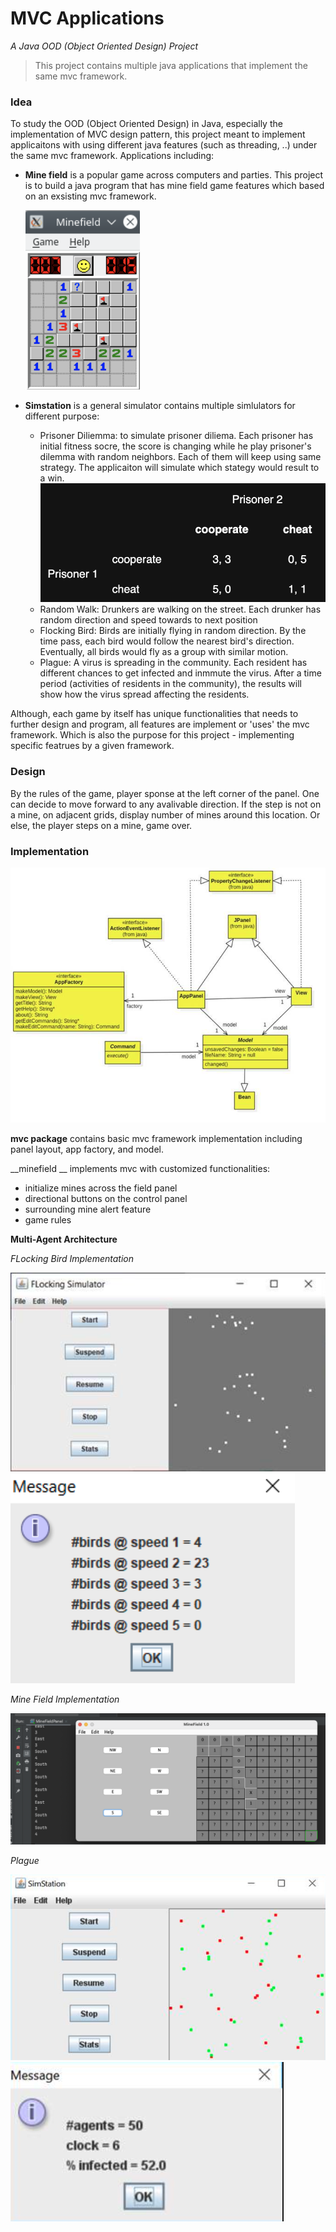 # MVC Applications
_A Java OOD (Object Oriented Design) Project_

> This project contains multiple java applications that implement the same mvc framework.

### __Idea__
To study the OOD (Object Oriented Design) in Java, especially the implementation of MVC design pattern, this project meant to implement applicaitons with using different java features (such as threading, ..) under the same mvc framework. Applications including:

- __Mine field__ is a popular game across computers and parties. This project is to build a java program that has mine field game features which based on an exsisting mvc framework. 

    ![](images/example.png)
- __Simstation__ is a general simulator contains multiple simlulators for different purpose:
  - Prisoner Diliemma: to simulate prisoner diliema. Each prisoner has initial fitness socre, the score is changing while he play prisoner's dilemma with random neighbors. Each of them will keep using same strategy. The applicaiton will simulate which stategy would result to a win. 
    ![](images/Prisoner.png)
  - Random Walk: Drunkers are walking on the street. Each drunker has random direction and speed towards to next position
  - Flocking Bird: Birds are initially flying in random direction. By the time pass, each bird would follow the nearest bird's direction. Eventually, all birds would fly as a group with similar motion. 
  - Plague: A virus is spreading in the community. Each resident has different chances to get infected and inmmute the virus. After a time period (activities of residents in the community), the results will show how the virus spread affecting the residents.

Although, each game by itself has unique functionalities that needs to further design and program, all features are implement or 'uses' the mvc framework. Which is also the purpose for this project - implementing specific featrues by a given framework.

### __Design__ 
By the rules of the game, player sponse at the left corner of the panel. One can decide to move forward to any avalivable direction. If the step is not on a mine, on adjacent grids, display number of mines around this location. Or else, the player steps on a mine, game over.

### __Implementation__

![](images/uml.png)

__mvc package__
contains basic mvc framework implementation including panel layout, app factory, and model.

__minefield __
implements mvc with customized functionalities:
- initialize mines across the field panel
- directional buttons on the control panel
- surrounding mine alert feature
- game rules

__Multi-Agent Architecture__

_FLocking Bird Implementation_

![__Flocking Bird__](images/Flockingbird.png)
![__Flocking Bird2__](images/Flockingbird2.png)

_Mine Field Implementation_

![](images/continues%20after%20steping%20on%20mine.png)

_Plague_

![](images/Plague.png)
![](images/Plague2.png)